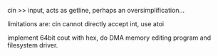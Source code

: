 cin >> input, acts as getline, perhaps an oversimplification...

limitations are: cin cannot directly accept int, use atoi


implement 64bit cout with hex, do DMA memory editing program and filesystem driver.

